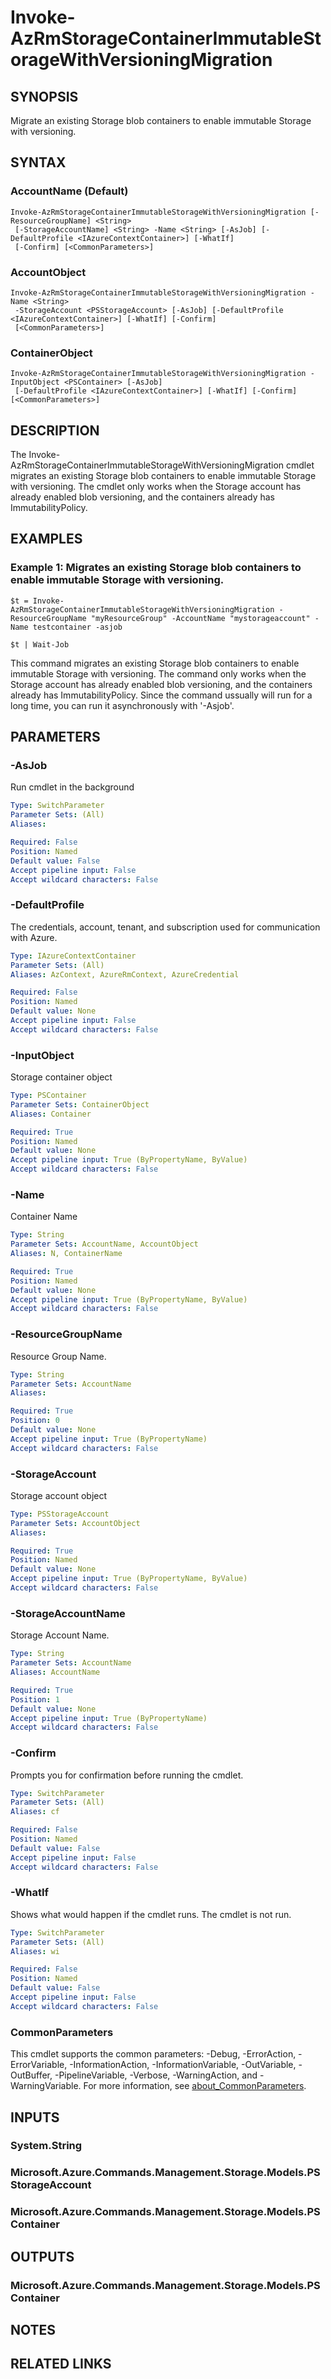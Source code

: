 ﻿---
external help file: Microsoft.Azure.PowerShell.Cmdlets.Storage.Management.dll-Help.xml
Module Name: Az.Storage
online version: https://learn.microsoft.com/powershell/module/az.storage/invoke-azrmstoragecontainerimmutablestoragewithversioningmigration
schema: 2.0.0
---

# Invoke-AzRmStorageContainerImmutableStorageWithVersioningMigration

## SYNOPSIS
Migrate an existing Storage blob containers to enable immutable Storage with versioning.

## SYNTAX

### AccountName (Default)
```
Invoke-AzRmStorageContainerImmutableStorageWithVersioningMigration [-ResourceGroupName] <String>
 [-StorageAccountName] <String> -Name <String> [-AsJob] [-DefaultProfile <IAzureContextContainer>] [-WhatIf]
 [-Confirm] [<CommonParameters>]
```

### AccountObject
```
Invoke-AzRmStorageContainerImmutableStorageWithVersioningMigration -Name <String>
 -StorageAccount <PSStorageAccount> [-AsJob] [-DefaultProfile <IAzureContextContainer>] [-WhatIf] [-Confirm]
 [<CommonParameters>]
```

### ContainerObject
```
Invoke-AzRmStorageContainerImmutableStorageWithVersioningMigration -InputObject <PSContainer> [-AsJob]
 [-DefaultProfile <IAzureContextContainer>] [-WhatIf] [-Confirm] [<CommonParameters>]
```

## DESCRIPTION
The Invoke-AzRmStorageContainerImmutableStorageWithVersioningMigration cmdlet migrates an existing Storage blob containers to enable immutable Storage with versioning.
The cmdlet only works when the Storage account has already enabled blob versioning, and the containers already has ImmutabilityPolicy.

## EXAMPLES

### Example 1: Migrates an existing Storage blob containers to enable immutable Storage with versioning.
```
$t = Invoke-AzRmStorageContainerImmutableStorageWithVersioningMigration -ResourceGroupName "myResourceGroup" -AccountName "mystorageaccount" -Name testcontainer -asjob

$t | Wait-Job
```

This command migrates an existing Storage blob containers to enable immutable Storage with versioning.
The command only works when the Storage account has already enabled blob versioning, and the containers already has ImmutabilityPolicy.
Since the command ussually will run for a long time, you can run it asynchronously with '-Asjob'.

## PARAMETERS

### -AsJob
Run cmdlet in the background

```yaml
Type: SwitchParameter
Parameter Sets: (All)
Aliases:

Required: False
Position: Named
Default value: False
Accept pipeline input: False
Accept wildcard characters: False
```

### -DefaultProfile
The credentials, account, tenant, and subscription used for communication with Azure.

```yaml
Type: IAzureContextContainer
Parameter Sets: (All)
Aliases: AzContext, AzureRmContext, AzureCredential

Required: False
Position: Named
Default value: None
Accept pipeline input: False
Accept wildcard characters: False
```

### -InputObject
Storage container object

```yaml
Type: PSContainer
Parameter Sets: ContainerObject
Aliases: Container

Required: True
Position: Named
Default value: None
Accept pipeline input: True (ByPropertyName, ByValue)
Accept wildcard characters: False
```

### -Name
Container Name

```yaml
Type: String
Parameter Sets: AccountName, AccountObject
Aliases: N, ContainerName

Required: True
Position: Named
Default value: None
Accept pipeline input: True (ByPropertyName, ByValue)
Accept wildcard characters: False
```

### -ResourceGroupName
Resource Group Name.

```yaml
Type: String
Parameter Sets: AccountName
Aliases:

Required: True
Position: 0
Default value: None
Accept pipeline input: True (ByPropertyName)
Accept wildcard characters: False
```

### -StorageAccount
Storage account object

```yaml
Type: PSStorageAccount
Parameter Sets: AccountObject
Aliases:

Required: True
Position: Named
Default value: None
Accept pipeline input: True (ByPropertyName, ByValue)
Accept wildcard characters: False
```

### -StorageAccountName
Storage Account Name.

```yaml
Type: String
Parameter Sets: AccountName
Aliases: AccountName

Required: True
Position: 1
Default value: None
Accept pipeline input: True (ByPropertyName)
Accept wildcard characters: False
```

### -Confirm
Prompts you for confirmation before running the cmdlet.

```yaml
Type: SwitchParameter
Parameter Sets: (All)
Aliases: cf

Required: False
Position: Named
Default value: False
Accept pipeline input: False
Accept wildcard characters: False
```

### -WhatIf
Shows what would happen if the cmdlet runs.
The cmdlet is not run.

```yaml
Type: SwitchParameter
Parameter Sets: (All)
Aliases: wi

Required: False
Position: Named
Default value: False
Accept pipeline input: False
Accept wildcard characters: False
```

### CommonParameters
This cmdlet supports the common parameters: -Debug, -ErrorAction, -ErrorVariable, -InformationAction, -InformationVariable, -OutVariable, -OutBuffer, -PipelineVariable, -Verbose, -WarningAction, and -WarningVariable. For more information, see [about_CommonParameters](http://go.microsoft.com/fwlink/?LinkID=113216).

## INPUTS

### System.String
### Microsoft.Azure.Commands.Management.Storage.Models.PSStorageAccount
### Microsoft.Azure.Commands.Management.Storage.Models.PSContainer
## OUTPUTS

### Microsoft.Azure.Commands.Management.Storage.Models.PSContainer
## NOTES

## RELATED LINKS

